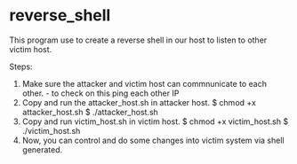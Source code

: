 # reverse_shell
This program use to create a reverse shell in our host to listen to other victim host.

Steps:
  1. Make sure the attacker and victim host can commnunicate to each other.
    - to check on this ping each other IP
  2. Copy and run the attacker_host.sh in attacker host.
    $ chmod +x attacker_host.sh
    $ ./attacker_host.sh
  3. Copy and run victim_host.sh in victim host.
    $ chmod +x victim_host.sh
    $ ./victim_host.sh
  4. Now, you can control and do some changes into victim system via shell generated.
